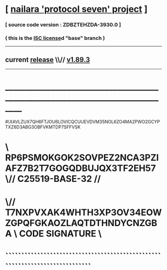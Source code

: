 
# [ [nailara 'protocol seven' project](http://nailara.network/) ]

### [ source code version : ZDBZTEHZDA-3930.0 ]

### ( this is the [ISC license](license)d "base" branch )
---
## current [release](https://github.com/nailara-technologies/protocol-7/releases) \\\\// [v1.89.3](https://github.com/nailara-technologies/protocol-7/releases/tag/v1.89.3)
---
# ______________________________________________________________________________
#\\XAVLZUX7QH6FTJOU6LOVICQCUUEVDVM35NOL6ZO4MA2PWO2GCYPTXZ6D3ABG3OBFVKMTDP7SFFVSK
# \\ RP6PSMOKGOK2SOVPEZ2NCA3PZIAFZ7B2T7GOGQDBUJQX3TF2EH57 \\// C25519-BASE-32 //
#  \\// T7NXPVXAK4WHTH3XP3OV34EOWZGPQFGKAOZLAQTDTHNDYCNZGBA \\ CODE SIGNATURE \\
#   ````````````````````````````````````````````````````````````````````````````
